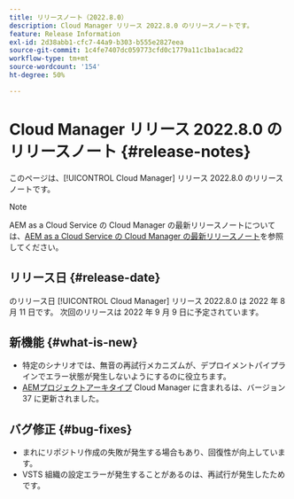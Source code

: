 ```yaml
---
title: リリースノート（2022.8.0）
description: Cloud Manager リリース 2022.8.0 のリリースノートです。
feature: Release Information
exl-id: 2d38abb1-cfc7-44a9-b303-b555e2827eea
source-git-commit: 1c4fe7407dc059773cfd0c1779a11c1ba1acad22
workflow-type: tm+mt
source-wordcount: '154'
ht-degree: 50%

---
```



# Cloud Manager リリース 2022.8.0 のリリースノート {#release-notes}

このページは、[!UICONTROL Cloud Manager] リリース 2022.8.0 のリリースノートです。

>[!NOTE]
>
>AEM as a Cloud Service の Cloud Manager の最新リリースノートについては、[AEM as a Cloud Service の Cloud Manager の最新リリースノート](https://experienceleague.adobe.com/docs/experience-manager-cloud-service/content/implementing/using-cloud-manager/release-notes-cloud-manager/release-notes-cm-current.html?lang=ja)を参照してください。

## リリース日 {#release-date}

のリリース日 [!UICONTROL Cloud Manager] リリース 2022.8.0 は 2022 年 8 月 11 日です。 次回のリリースは 2022 年 9 月 9 日に予定されています。

## 新機能 {#what-is-new}

* 特定のシナリオでは、無音の再試行メカニズムが、デプロイメントパイプラインでエラー状態が発生しないようにするのに役立ちます。
* [AEMプロジェクトアーキタイプ](https://experienceleague.adobe.com/docs/experience-manager-core-components/using/developing/archetype/overview.html?lang=ja) Cloud Manager に含まれるは、バージョン 37 に更新されました。

## バグ修正 {#bug-fixes}

* まれにリポジトリ作成の失敗が発生する場合もあり、回復性が向上しています。
* VSTS 組織の設定エラーが発生することがあるのは、再試行が発生したためです。
